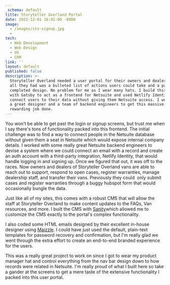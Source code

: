 ```yaml
---
_schema: default
title: Storyteller Overland Portal
date: 2022-12-01 16:41:00 -0800
image:
  - /images/sto-signup.jpg
  -
tech:
  - Web Development
  - Web Design
  - UX
  - CRM
link: ''
layout: default
published: false
description: >-
  Storyteller Overland needed a user portal for their owners and dealers, but
  all they had was a bulleted list of actions users could take and a partially
  completed design. No problem for me as I wear many hats. I build this portal
  with Gatsby to act as a frontend for Netsuite and used Netlify Identity to
  connect users to their data without giving them Netsuite access. I worked with
  a great designer and a team of backend engineers to get this massive, but
  rewarding job done.  
---
```

You won't be able to get past the login or signup screens, but trust me when I say there's tons of functionality packed into this frontend. The initial challenge was to find a way to connect people in the Netsuite database without given them a seat in Netsuite which would expose internal company details. I worked with some really great Netsuite backend engineers to devise a system where we could connect an email with a record and create an auth account with a third-party integration, Netlify Identity, that would handle logging in and signing up. Once we figured that out, it was off to the races. Now owners and dealers of Storyteller Overland vans are able to reach out to support, respond to open cases, register warranties, manage dealership staff, and transfer their vans. Previously they could&nbsp; only submit cases and register warranties through a buggy hubspot form that would occasionally bungle the data.&nbsp;

Just like all of my sites, this comes with a robust CMS that will allow the staff at Storyteller Overland to make content updates to the FAQs, Van resources, and more. I built the CMS with [Sanity](https://www.sanity.io/)which allowed me to customize the CMS exactly to the portal's complex functionality.&nbsp;

I also coded some HTML emails designed by their excellent in-house designer using [Maizzle](https://maizzle.com/). I could have just used the default, plain-text templates for password recovery and confirmation, but I'm really glad we went through the extra effort to create an end-to-end branded experience for the users.&nbsp;

This was a really great project to work on since I got to wear my product manager hat and control everything from the nav bar design down to how records were related in Netsuite. I'm really proud of what I built here so take a gander at the screens to get a mere taste of the extensive functionality I packed into this user portal.&nbsp;